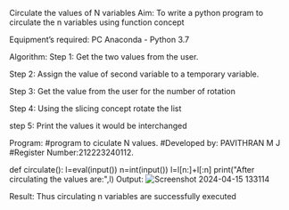 Circulate the values of N variables
Aim:
To write a python program to circulate the n variables using function concept

Equipment’s required:
PC Anaconda - Python 3.7

Algorithm:
Step 1:
Get the two values from the user.

Step 2:
Assign the value of second variable to a temporary variable.

Step 3:
Get the value from the user for the number of rotation

Step 4:
Using the slicing concept rotate the list

step 5:
Print the values it would be interchanged

Program:
#program to ciculate N values.
#Developed by: PAVITHRAN M J
#Register Number:212223240112.

def circulate():
    l=eval(input())
    n=int(input())
    l=l[n:]+l[:n]
    print("After circulating the values are:",l)
Output:
![Screenshot 2024-04-15 133114](https://github.com/Pavithranmurugan13/Circulate-the-values-of-N-variables/assets/163802201/2031e5d6-1d2c-4fac-b4d6-06be054e8154)

Result:
Thus circulating n variables are successfully executed
